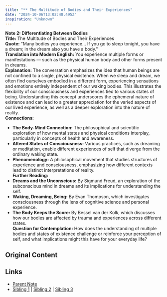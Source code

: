 ```yaml
---
title: "** The Multitude of Bodies and Their Experiences"
date: "2024-10-06T13:02:48.495Z"
inspiration: "Unknown"
---
```


  
**Note 2: Differentiating Between Bodies**  
**Title:** The Multitude of Bodies and Their Experiences  
**Quote:** "Many bodies you experience... If you go to sleep tonight, you have a dream; in the dream also you have a body."  
**Translation into Modern English:** You experience multiple forms or manifestations — such as the physical human body and other forms present in dreams.  
**Explanation:** The conversation emphasizes the idea that human beings are not confined to a single, physical existence. When we sleep and dream, we often find ourselves embodied in a different form, experiencing sensations and emotions entirely independent of our waking bodies. This illustrates the flexibility of our consciousness and experiences tied to various states of being. Understanding this concept underscores the ephemeral nature of existence and can lead to a greater appreciation for the varied aspects of our lived experience, as well as a deeper exploration into the nature of reality.  
**Connections:**  
- **The Body-Mind Connection:** The philosophical and scientific exploration of how mental states and physical conditions interplay, particularly in concepts of health and awareness.  
- **Altered States of Consciousness:** Various practices, such as dreaming or meditation, enable different experiences of self that diverge from the ordinary waking state.  
- **Phenomenology:** A philosophical movement that studies structures of experience and consciousness, emphasizing how different contexts lead to distinct interpretations of reality.  
**Further Reading:**  
- **Dreams and the Unconscious:** By Sigmund Freud, an exploration of the subconscious mind in dreams and its implications for understanding the self.  
- **Waking, Dreaming, Being:** By Evan Thompson, which investigates consciousness through the lens of cognitive science and personal experience.  
- **The Body Keeps the Score:** By Bessel van der Kolk, which discusses how our bodies are affected by trauma and experiences across different states.  
**Question for Contemplation:** How does the understanding of multiple bodies and states of existence challenge or reinforce your perception of self, and what implications might this have for your everyday life?  


## Original Content



## Links

- [Parent Note](/parent-note.md)
- [Sibling 1](/zettel1.md) | [Sibling 2](/zettel2.md) | [Sibling 3](/zettel3.md)
